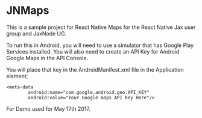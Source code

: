 # JNMaps

This is a sample project for React Native Maps for the React Native Jax user group and JaxNode UG.

To run this in Android, you will need to use a simulator that has Google Play Services installed. 
You will also need to create an API Key for Android Google Maps in the API Console.

You will place that key in the AndroidManifest.xml file in the Application element;

```
<meta-data
        android:name="com.google.android.geo.API_KEY"
        android:value="Your Google maps API Key Here"/>
```

For Demo used for May 17th 2017.
